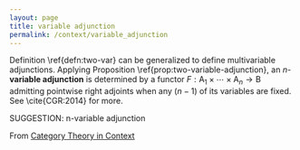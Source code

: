```yaml
---
layout: page
title: variable adjunction
permalink: /context/variable_adjunction
---
```

Definition \ref{defn:two-var} can be generalized to define multivariable adjunctions. Applying Proposition \ref{prop:two-variable-adjunction}, an $n$-**variable adjunction** is determined by a functor $F : \mathsf{A}_1 \times \cdots \times \mathsf{A}_n \to \mathsf{B}$ admitting pointwise right adjoints when any $(n-1)$ of its variables are fixed. See  \cite{CGR:2014} for more.

SUGGESTION: n-variable adjunction

From [Category Theory in Context](https://mathgloss.github.io/MathGloss/context.html)